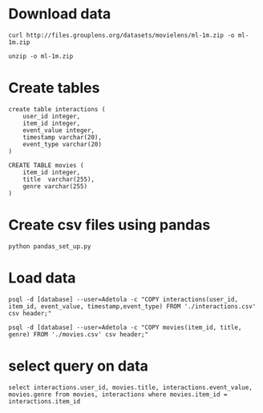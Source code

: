 # Download data

    curl http://files.grouplens.org/datasets/movielens/ml-1m.zip -o ml-1m.zip

    unzip -o ml-1m.zip

# Create tables

    create table interactions (
        user_id integer, 
        item_id integer, 
        event_value integer,
        timestamp varchar(20),
        event_type varchar(20)
    )

    CREATE TABLE movies (
        item_id integer,
        title  varchar(255),
        genre varchar(255)
    )

# Create csv files using pandas
    
    python pandas_set_up.py

# Load data

    psql -d [database] --user=Adetola -c "COPY interactions(user_id, item_id, event_value, timestamp,event_type) FROM './interactions.csv' csv header;"

    psql -d [database] --user=Adetola -c "COPY movies(item_id, title, genre) FROM './movies.csv' csv header;"

# select query on data

    select interactions.user_id, movies.title, interactions.event_value, movies.genre from movies, interactions where movies.item_id = interactions.item_id